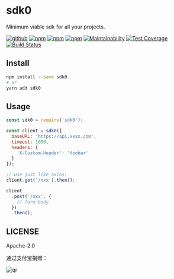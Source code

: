 # sdk0

Minimum viable sdk for all your projects.

[![github](https://img.shields.io/github/followers/willin.svg?style=social&label=Followers)](https://github.com/willin) [![npm](https://img.shields.io/npm/v/sdk0.svg)](https://npmjs.org/package/sdk0) [![npm](https://img.shields.io/npm/dm/sdk0.svg)](https://npmjs.org/package/sdk0) [![npm](https://img.shields.io/npm/dt/sdk0.svg)](https://npmjs.org/package/sdk0) [![Maintainability](https://api.codeclimate.com/v1/badges/2cc25e9843b39bc90545/maintainability)](https://codeclimate.com/github/willin/sdk0/maintainability) [![Test Coverage](https://api.codeclimate.com/v1/badges/2cc25e9843b39bc90545/test_coverage)](https://codeclimate.com/github/willin/sdk0/test_coverage) [![Build Status](https://travis-ci.org/willin/sdk0.svg?branch=master)](https://travis-ci.org/willin/sdk0)

## Install

```bash
npm install --save sdk0
# or
yarn add sdk0
```

## Usage

```js
const sdk0 = require('sdk0');

const client = sdk0({
  baseURL: 'https://api.xxxx.com',
  timeout: 1000,
  headers: {
    'X-Custom-Header': 'foobar'
  }
});

// Use just like axios:
client.get('/xxx').then();

client
  .post('/xxx', {
    // form body
  })
  .then();
```

## LICENSE

Apache-2.0

通过支付宝捐赠：

![qr](https://cloud.githubusercontent.com/assets/1890238/15489630/fccbb9cc-2193-11e6-9fed-b93c59d6ef37.png)
